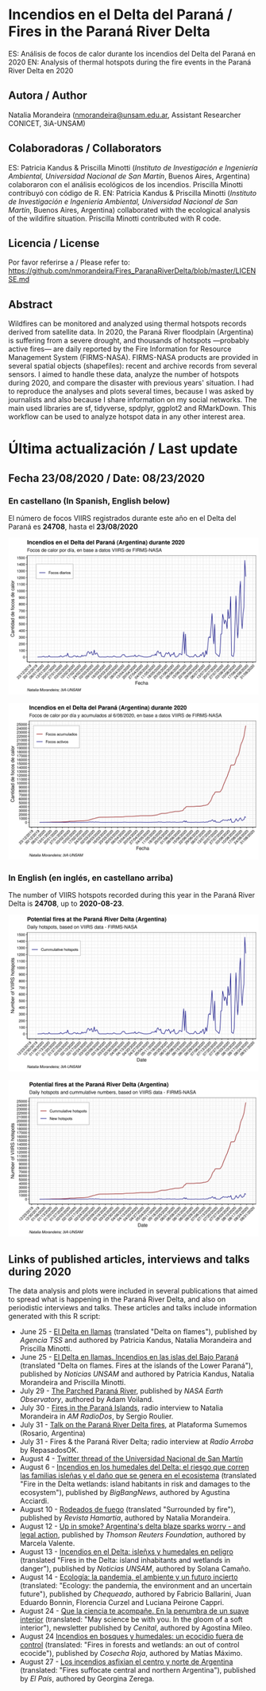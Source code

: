# Incendios en el Delta del Paraná / Fires in the Paraná River Delta
ES: Análisis de focos de calor durante los incendios del Delta del Paraná en 2020
EN: Analysis of thermal hotspots during the fire events in the Paraná River Delta en 2020

## Autora / Author
Natalia Morandeira (nmorandeira@unsam.edu.ar, Assistant Researcher CONICET, 3iA-UNSAM)

## Colaboradoras / Collaborators
ES: Patricia Kandus & Priscilla Minotti (*Instituto de Investigación e Ingeniería Ambiental, Universidad Nacional de San Martín*, Buenos Aires, Argentina) colaboraron con el análisis ecológicos de los incendios. Priscilla Minotti contribuyó con código de R. 
EN: Patricia Kandus & Priscilla Minotti (*Instituto de Investigación e Ingeniería Ambiental, Universidad Nacional de San Martín*, Buenos Aires, Argentina) collaborated with the ecological analysis of the wildifire situation. Priscilla Minotti contributed with R code.

## Licencia / License
Por favor referirse a / Please refer to: https://github.com/nmorandeira/Fires_ParanaRiverDelta/blob/master/LICENSE.md

## Abstract 

Wildfires can be monitored and analyzed using thermal hotspots records derived from satellite data. In 2020, the Paraná River floodplain (Argentina) is suffering from a severe drought, and thousands of hotspots —probably active fires— are daily reported by the Fire Information for Resource Management System (FIRMS-NASA). FIRMS-NASA products are provided in several spatial objects (shapefiles): recent and archive records from several sensors. I aimed to handle these data, analyze the number of hotspots during 2020, and compare the disaster with previous years' situation. I had to reproduce the analyses and plots several times, because I was asked by journalists and also because I share information on my social networks. The main used libraries are sf, tidyverse, spdplyr, ggplot2 and RMarkDown. This workflow can be used to analyze hotspot data in any other interest area.

# Última actualización / Last update 
## Fecha 23/08/2020 / Date: 08/23/2020
### En castellano (In Spanish, English below)
El número de focos VIIRS registrados durante este año en el Delta del Paraná es **24708**, hasta el **23/08/2020**

![Focos diarios](https://github.com/nmorandeira/Fires_ParanaRiverDelta/blob/master/output/Focos_diario_2020-08-23.png)

![Focos diarios y acumulados](https://github.com/nmorandeira/Fires_ParanaRiverDelta/blob/master/output/Focos_acumulados_2020-08-23.png)


### In English (en inglés, en castellano arriba)
The number of VIIRS hotspots recorded during this year in the Paraná River Delta is **24708**, up to **2020-08-23**.

![Daily hotspots](https://github.com/nmorandeira/Fires_ParanaRiverDelta/blob/master/output/Hotspot_daily_2020-08-23.png)

![Daily and cummulative hotspots](https://github.com/nmorandeira/Fires_ParanaRiverDelta/blob/master/output/Hotspot_cum_2020-08-23.png)


## Links of published articles, interviews and talks during 2020

The data analysis and plots were included in several publications that aimed to spread what is happening in the Paraná River Delta, and also on periodistic interviews and talks. These articles and talks include information generated with this R script:

* June 25 - [El Delta en llamas](http://www.unsam.edu.ar/tss/el-delta-en-llamas/) (translated "Delta on flames"), published by *Agencia TSS* and authored by Patricia Kandus, Natalia Morandeira and Priscilla Minotti.
* June 25 - [El Delta en llamas. Incendios en las islas del Bajo Paraná](https://noticias.unsam.edu.ar/2020/06/25/el-delta-en-llamas-incendios-en-las-islas-del-bajo-parana/) (translated "Delta on flames. Fires at the islands of the Lower Paraná"), published by *Noticias UNSAM* and authored by Patricia Kandus, Natalia Morandeira and Priscilla Minotti.
* July 29 - [The Parched Paraná River](https://earthobservatory.nasa.gov/images/147031/the-parched-parana-river), published by *NASA Earth Observatory*, authored by Adam Voiland.
* July 30 - [Fires in the Paraná Islands](https://radiocut.fm/audiocut/incendios-en-islas-del-parana-natalia-morandeira-conicet-unsam/), radio interview to Natalia Morandeira in *AM RadioDos*, by Sergio Roulier.
* July 31 - [Talk on the Paraná River Delta fires](https://twitter.com/SumemosOK/status/1289228703243751424?s=20), at Plataforma Sumemos (Rosario, Argentina)
* July 31 - Fires & the Paraná River Delta; radio interview at *Radio Arroba* by RepasadosOK.
* August 4 - [Twitter thread of the Universidad Nacional de San Martín](https://twitter.com/unsamoficial/status/1290764808304852993?s=20)
* August 6 - [Incendios en los humedales del Delta: el riesgo que corren las familias isleñas y el daño que se genera en el ecosistema](https://www.bigbangnews.com/actualidad/incendios-en-los-humedales-del-delta-el-riesgo-que-corren-las-familias-islenas-y-el-dano-que-se-genera-en-el-ecosistema-202087165400) (translated "Fire in the Delta wetlands: island habitants in risk and damages to the ecosystem"), published by *BigBangNews*, authored by Agustina Acciardi. 
* August 10 - [Rodeados de fuego](http://www.hamartia.com.ar/2020/08/10/rodeados-fuego/) (translated "Surrounded by fire"), published by *Revista Hamartia*, authored by Natalia Morandeira.
* August 12 - [Up in smoke? Argentina's delta blaze sparks worry - and legal action](https://news.trust.org/item/20200811145310-yr272/), published by *Thomson Reuters Foundation*, authored by Marcela Valente.
* August 13 - [Incendios en el Delta: isleñxs y humedales en peligro](http://noticias.unsam.edu.ar/2020/8/13/incendios-en-el-delta-islenxs-y-humedales-en-peligro/) (translated "Fires in the Delta: island inhabitants and wetlands in danger"), published by *Noticias UNSAM*, authored by Solana Camaño.
* August 14 - [Ecología: la pandemia, el ambiente y un futuro incierto](https://chequeado.com/el-explicador/ecologia-la-pandemia-el-ambiente-y-un-futuro-incierto/) (translated: "Ecology: the pandemia, the environment and an uncertain future"), published by *Chequeado*, authored by Fabricio Ballarini, Juan Eduardo Bonnin, Florencia Curzel and Luciana Peirone Cappri.
* August 24 - [Que la ciencia te acompañe. En la penumbra de un suave interior](https://www.cenital.com/entre-la-penumbra-de-un-suave-interior/) (translated: "May science be with you. In the gloom of a soft interior"), newsletter published by *Cenital*, authored by Agostina Mileo.
* August 24 [Incendios en bosques y humedales: un ecocidio fuera de control](http://cosecharoja.org/incendios-en-bosques-y-humedales-un-ecocidio-fuera-de-control/) (translated: "Fires in forests and wetlands: an out of control ecocide"), published by *Cosecha Roja*, authored by Matías Máximo.
* August 27 - [Los incendios asfixian el centro y norte de Argentina](https://elpais.com/internacional/2020-08-27/los-incendios-asfixian-el-centro-y-norte-de-argentina.html) (translated: "Fires suffocate central and northern Argentina"), published by *El País*, authored by Georgina Zerega.


